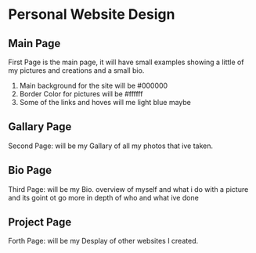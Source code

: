 # Personal Website Design

## Main Page
First Page is the main page, it will have small examples showing a little of my pictures and creations and a small bio.

1. Main background for the site will be #000000
2. Border Color for pictures will be #ffffff
3. Some of the links and hoves will me light blue maybe 

## Gallary Page
Second Page: will be my Gallary of all my photos that ive taken. 

## Bio Page
Third Page: will be my Bio. overview of myself and what i do with a picture and its goint ot go more in depth of who and what ive done

## Project Page
Forth Page: will be my Desplay of other websites I created. 